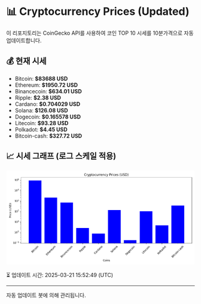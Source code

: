 
# 📊 Cryptocurrency Prices (Updated)

이 리포지토리는 CoinGecko API를 사용하여 코인 TOP 10 시세를 10분가격으로 자동 업데이트합니다.

## 💰 현재 시세
- Bitcoin: **$83688 USD**
- Ethereum: **$1950.72 USD**
- Binancecoin: **$634.01 USD**
- Ripple: **$2.38 USD**
- Cardano: **$0.704029 USD**
- Solana: **$126.08 USD**
- Dogecoin: **$0.165578 USD**
- Litecoin: **$93.28 USD**
- Polkadot: **$4.45 USD**
- Bitcoin-cash: **$327.72 USD**

## 📈 시세 그래프 (로그 스케일 적용)
![Crypto Prices](crypto_prices.png)

⏳ 업데이트 시간: 2025-03-21 15:52:49 (UTC)

---
자동 업데이트 봇에 의해 관리됩니다.
